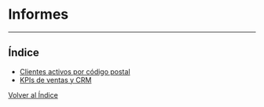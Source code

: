 # Informes
----------------------

## Índice

* [Clientes activos por código postal](./clientescodpostal.md)
* [KPIs de ventas y CRM](./informeKPI/informeKPI.md)

[Volver al Índice](../../index.md)
